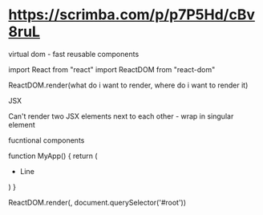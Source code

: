 # https://scrimba.com/p/p7P5Hd/cBv8ruL

virtual dom - fast
reusable components

import React from "react"
import ReactDOM from "react-dom"

ReactDOM.render(what do i want to render, where do i want to render it)

JSX

Can't render two JSX elements next to each other - wrap in singular element

fucntional components

function MyApp() {
  return (
  <ul>
  <li>
  Line
  </li>
  </ul>
  )
  }
  
  ReactDOM.render(<MyApp />, document.querySelector('#root'))
